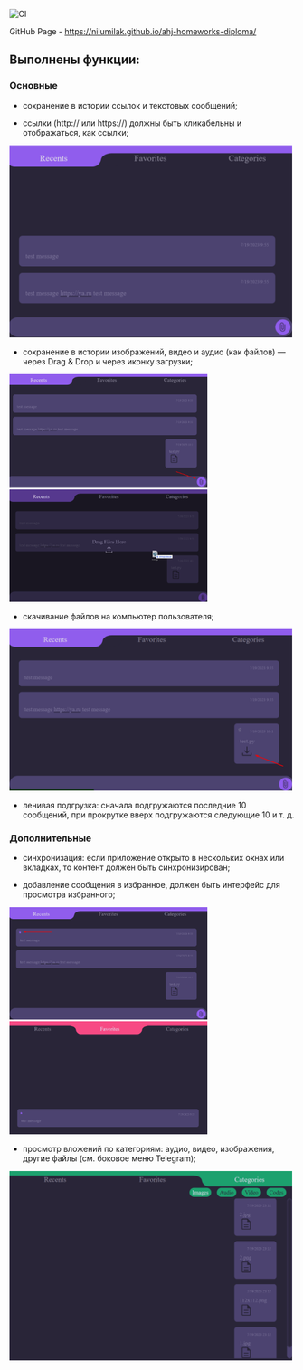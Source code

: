 ![CI](https://github.com/Nilumilak/ahj-homeworks-diploma/actions/workflows/ci.yml/badge.svg)

GitHub Page - https://nilumilak.github.io/ahj-homeworks-diploma/

## Выполнены функции:

### Основные

- сохранение в истории ссылок и текстовых сообщений;

- ссылки (http:// или https://) должны быть кликабельны и отображаться, как ссылки;

<img src="pic/messages.png" alt="messages" width="500"/>

- сохранение в истории изображений, видео и аудио (как файлов) — через Drag & Drop и через иконку загрузки;

<img src="pic/upload_button.png" alt="upload_button" width="350"/>
<img src="pic/drag_and_drop.png" alt="drag_and_drop" width="350"/>

- скачивание файлов на компьютер пользователя;

<img src="pic/download.png" alt="download" width="500"/>

- ленивая подгрузка: сначала подгружаются последние 10 сообщений, при прокрутке вверх подгружаются следующие 10 и т. д.

### Дополнительные

- синхронизация: если приложение открыто в нескольких окнах или вкладках, то контент должен быть синхронизирован;

- добавление сообщения в избранное, должен быть интерфейс для просмотра избранного;

<img src="pic/favorites_button.png" alt="favorites_button" width="350"/>
<img src="pic/favorites.png" alt="favorites" width="350"/>

- просмотр вложений по категориям: аудио, видео, изображения, другие файлы (см. боковое меню Telegram);

<img src="pic/categories.png" alt="categories" width="500"/>
